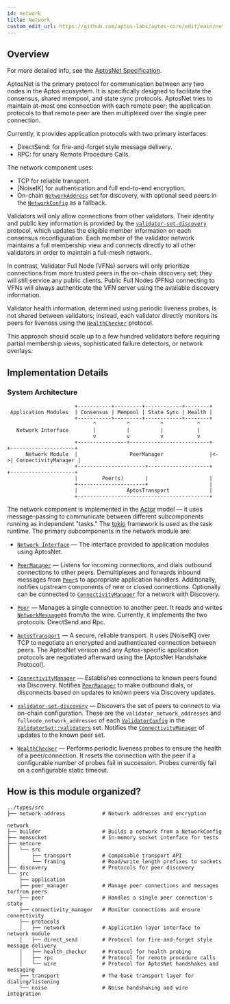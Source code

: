 ```yaml
---
id: network
title: Network
custom_edit_url: https://github.com/aptos-labs/aptos-core/edit/main/network/README.md
---
```


## Overview

For more detailed info, see the [AptosNet Specification](../documentation/specifications/network/README.md).

AptosNet is the primary protocol for communication between any two nodes in the
Aptos ecosystem. It is specifically designed to facilitate the consensus, shared
mempool, and state sync protocols. AptosNet tries to maintain at-most one connection
with each remote peer; the application protocols to that remote peer are then
multiplexed over the single peer connection.

Currently, it provides application protocols with two primary interfaces:

* DirectSend: for fire-and-forget style message delivery.
* RPC: for unary Remote Procedure Calls.

The network component uses:

* TCP for reliable transport.
* [NoiseIK] for authentication and full end-to-end encryption.
* On-chain [`NetworkAddress`](./network-address/src/lib.rs) set for discovery, with
  optional seed peers in the [`NetworkConfig`]
  as a fallback.

Validators will only allow connections from other validators. Their identity and
public key information is provided by the [`validator-set-discovery`] protocol,
which updates the eligible member information on each consensus reconfiguration.
Each member of the validator network maintains a full membership view and connects
directly to all other validators in order to maintain a full-mesh network.

In contrast, Validator Full Node (VFNs) servers will only prioritize connections
from more trusted peers in the on-chain discovery set; they will still service
any public clients. Public Full Nodes (PFNs) connecting to VFNs will always
authenticate the VFN server using the available discovery information.

Validator health information, determined using periodic liveness probes, is not
shared between validators; instead, each validator directly monitors its peers
for liveness using the [`HealthChecker`] protocol.

This approach should scale up to a few hundred validators before requiring
partial membership views, sophisticated failure detectors, or network overlays.

## Implementation Details

### System Architecture

```
                      +-----------+---------+------------+--------+
 Application Modules  | Consensus | Mempool | State Sync | Health |
                      +-----------+---------+------------+--------+
                            ^          ^          ^           ^
   Network Interface        |          |          |           |
                            v          v          v           v
                      +----------------+--------------------------+   +---------------------+
      Network Module  |                 PeerManager               |<->| ConnectivityManager |
                      +----------------------+--------------------+   +---------------------+
                      |        Peer(s)       |                    |
                      +----------------------+                    |
                      |                AptosTransport             |
                      +-------------------------------------------+
```

The network component is implemented in the
[Actor](https://en.wikipedia.org/wiki/Actor_model) model &mdash; it uses
message-passing to communicate between different subcomponents running as
independent "tasks." The [tokio](https://tokio.rs/) framework is used as the task
runtime. The primary subcomponents in the network module are:

* [`Network Interface`] &mdash; The interface provided to application modules
using AptosNet.

* [`PeerManager`] &mdash; Listens for incoming connections, and dials outbound
connections to other peers. Demultiplexes and forwards inbound messages from
[`Peer`]s to appropriate application handlers. Additionally, notifies upstream
components of new or closed connections. Optionally can be connected to
[`ConnectivityManager`] for a network with Discovery.

* [`Peer`] &mdash; Manages a single connection to another peer. It reads and
writes [`NetworkMessage`]es from/to the wire. Currently, it implements the two
protocols: DirectSend and Rpc.

+ [`AptosTransport`] &mdash; A secure, reliable transport. It uses [NoiseIK] over
TCP to negotiate an encrypted and authenticated connection between peers.
The AptosNet version and any Aptos-specific application protocols are negotiated
afterward using the [AptosNet Handshake Protocol].

* [`ConnectivityManager`] &mdash; Establishes connections to known peers found
via Discovery. Notifies [`PeerManager`] to make outbound dials, or disconnects based
on updates to known peers via Discovery updates.

* [`validator-set-discovery`] &mdash; Discovers the set of peers to connect to
via on-chain configuration. These are the `validator_network_addresses` and
`fullnode_network_addresses` of each [`ValidatorConfig`] in the
[`ValidatorSet::validators`] set. Notifies the [`ConnectivityManager`] of updates
to the known peer set.

* [`HealthChecker`] &mdash; Performs periodic liveness probes to ensure the
health of a peer/connection. It resets the connection with the peer if a
configurable number of probes fail in succession. Probes currently fail on a
configurable static timeout.

## How is this module organized?
    ../types/src
    ├── network-address            # Network addresses and encryption

    network
    ├── builder                    # Builds a network from a NetworkConfig
    ├── memsocket                  # In-memory socket interface for tests
    ├── netcore
    │   └── src
    │       ├── transport          # Composable transport API
    │       └── framing            # Read/write length prefixes to sockets
    ├── discovery                  # Protocols for peer discovery
    └── src
        ├── application
        ├── peer_manager           # Manage peer connections and messages to/from peers
        ├── peer                   # Handles a single peer connection's state
        ├── connectivity_manager   # Monitor connections and ensure connectivity
        ├── protocols
        │   ├── network            # Application layer interface to network module
        │   ├── direct_send        # Protocol for fire-and-forget style message delivery
        │   ├── health_checker     # Protocol for health probing
        │   ├── rpc                # Protocol for remote procedure calls
        │   └── wire               # Protocol for AptosNet handshakes and messaging
        ├── transport              # The base transport layer for dialing/listening
        └── noise                  # Noise handshaking and wire integration

[`NetworkConfig`]:../config/src/config/network_config.rs
[`ConnectivityManager`]: ./src/connectivity_manager/mod.rs
[`AptosNet Handshake Protocol`]: ../specifications/network/handshake-v1.md
[`ValidatorSet::validators`]: ../aptos-move/framework/core/doc/ValidatorSet.md#struct-ValidatorSet
[`AptosTransport`]: ./src/transport/mod.rs
[`HealthChecker`]: ./src/protocols/health_checker/mod.rs
[`Network Interface`]: ./src/protocols/network/mod.rs
[`NetworkMessage`]: ./src/protocols/wire/messaging/v1/mod.rs
[`NoiseIK`]: ../specifications/network/noise.md
[`PeerManager`]: ./src/peer_manager/mod.rs
[`Peer`]: ./src/peer/mod.rs
[`ValidatorConfig`]: ../aptos-move/framework/core/doc/ValidatorConfig.md#struct-config
[`validator-set-discovery`]: discovery/src/lib.rs
